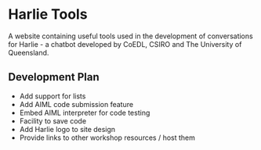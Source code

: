 # Harlie Tools

A website containing useful tools used in the development of conversations for Harlie - a chatbot developed by CoEDL, CSIRO and The University of Queensland.

## Development Plan

- Add support for lists
- Add AIML code submission feature
- Embed AIML interpreter for code testing
- Facility to save code
- Add Harlie logo to site design
- Provide links to other workshop resources / host them